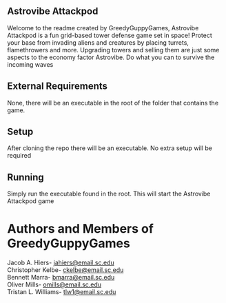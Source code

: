 ## Astrovibe Attackpod

Welcome to the readme created by GreedyGuppyGames, Astrovibe Attackpod is a fun grid-based
tower defense game set in space! Protect your base from invading
aliens and creatures by placing turrets, flamethrowers and more.
Upgrading towers and selling them are just some aspects to the economy factor Astrovibe.
Do what you can to survive the incoming waves 



## External Requirements

None, there will be an executable in the root of the folder that contains
the game.


## Setup
After cloning the repo there will be an executable. 
No extra setup will be required


## Running

Simply run the executable found in the root. This will start the Astrovibe Attackpod game


# Authors and Members of GreedyGuppyGames

Jacob A. Hiers- jahiers@email.sc.edu  
Christopher Kelbe- ckelbe@email.sc.edu  
Bennett Marra- bmarra@email.sc.edu  
Oliver Mills- omills@email.sc.edu  
Tristan L. Williams- tlw1@email.sc.edu  


